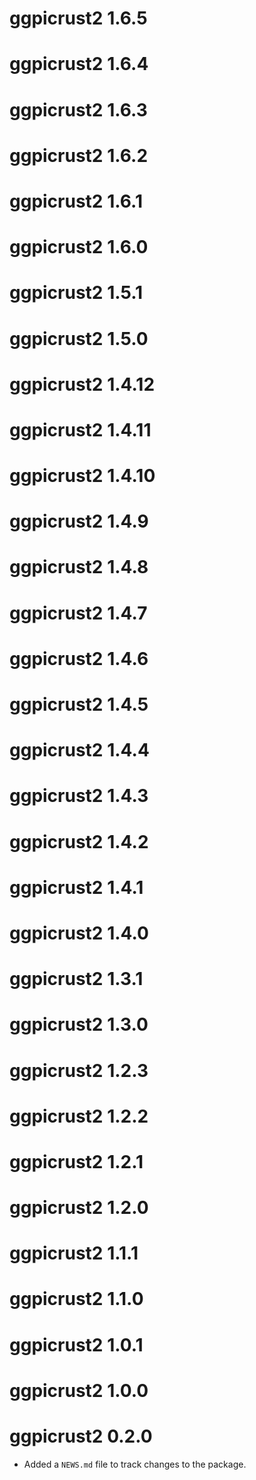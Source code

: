 # ggpicrust2 1.6.5

# ggpicrust2 1.6.4

# ggpicrust2 1.6.3

# ggpicrust2 1.6.2

# ggpicrust2 1.6.1

# ggpicrust2 1.6.0

# ggpicrust2 1.5.1

# ggpicrust2 1.5.0

# ggpicrust2 1.4.12

# ggpicrust2 1.4.11

# ggpicrust2 1.4.10

# ggpicrust2 1.4.9

# ggpicrust2 1.4.8

# ggpicrust2 1.4.7

# ggpicrust2 1.4.6

# ggpicrust2 1.4.5

# ggpicrust2 1.4.4

# ggpicrust2 1.4.3

# ggpicrust2 1.4.2

# ggpicrust2 1.4.1

# ggpicrust2 1.4.0

# ggpicrust2 1.3.1

# ggpicrust2 1.3.0

# ggpicrust2 1.2.3

# ggpicrust2 1.2.2

# ggpicrust2 1.2.1

# ggpicrust2 1.2.0

# ggpicrust2 1.1.1

# ggpicrust2 1.1.0

# ggpicrust2 1.0.1

# ggpicrust2 1.0.0

# ggpicrust2 0.2.0

* Added a `NEWS.md` file to track changes to the package.
